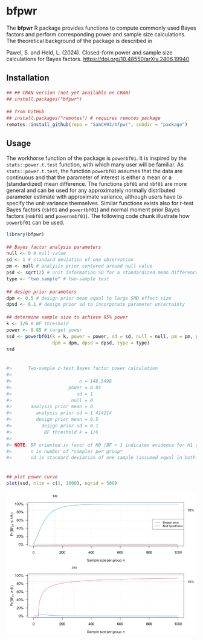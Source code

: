# bfpwr

The **bfpwr** R package provides functions to compute commonly used Bayes
factors and perform corresponding power and sample size calculations. The
theoretical background of the package is described in 

Pawel, S. and Held, L. (2024). Closed-form power and sample size calculations
for Bayes factors. <https://doi.org/10.48550/arXiv.2406.19940>

## Installation

```r
## ## CRAN version (not yet available on CRAN)
## install.packages("bfpwr")

## from GitHub
## install.packages("remotes") # requires remotes package
remotes::install_github(repo = "SamCH93/bfpwr", subdir = "package")
```

## Usage

The workhorse function of the package is `powerbf01`. It is inspired by the
`stats::power.t.test` function, with which many user will be familiar. As
`stats::power.t.test`, the function `powerbf01` assumes that the data are
continuous and that the parameter of interest is either a mean or a
(standardized) mean difference. The functions `pbf01` and `nbf01` are more
general and can be used for any approximately normally distributed parameter
estimate with approximate variance, although users have to specify the unit
variance themselves. Similar functions exists also for *t*-test Bayes factors
(`tbf01` and `powertbf01`) and normal moment prior Bayes factors (`nmbf01` and
`powernmbf01`). The following code chunk illustrate how `powerbf01` can be used.



``` r
library(bfpwr)

## Bayes factor analysis parameters
null <- 0 # null value
sd <- 1 # standard deviation of one observation
pm <- null # analysis prior centered around null value
psd <- sqrt(2) # unit information SD for a standardized mean difference (SMD)
type <- "two.sample" # two-sample test

## design prior parameters
dpm <- 0.5 # design prior mean equal to large SMD effect size
dpsd <- 0.1 # design prior sd to incorporate parameter uncertainty

## determine sample size to achieve 85% power
k <- 1/6 # BF threshold
power <- 0.85 # target power
ssd <- powerbf01(k = k, power = power, sd = sd, null = null, pm = pm, psd = psd,
                 dpm = dpm, dpsd = dpsd, type = type)
ssd


#>      Two-sample z-test Bayes factor power calculation 
#> 
#>                         n = 148.5498
#>                     power = 0.85
#>                        sd = 1
#>                      null = 0
#>       analysis prior mean = 0
#>         analysis prior sd = 1.414214
#>         design prior mean = 0.5
#>           design prior sd = 0.1
#>            BF threshold k = 1/6
#> 
#> NOTE: BF oriented in favor of H0 (BF < 1 indicates evidence for H1 over H0)
#>       n is number of *samples per group*
#>       sd is standard deviation of one sample (assumed equal in both groups)


## plot power curve
plot(ssd, nlim = c(1, 1000), ngrid = 500)
``` 
![Power curves for obtaining evidence for the alternative (top plot) or the null hypothesis (bottom plot) under the design prior (blue curve) or the null hypothesis (red curve).](power.png)

<!-- png(filename = "power.png", width = 1*800, height = 1*600, pointsize = 15); plot(ssd, nlim = c(1, 1000), ngrid = 500); dev.off() -->
